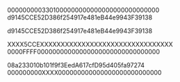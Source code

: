 0000000003301000000000000000000000000000
d9145CCE52D386f254917e481eB44e9943F39138

d9145CCE52D386f254917e481eB44e9943F39138

XXXX5CCEXXXXXXXXXXXXXXXXXXXXXXXXXXXXXXXX
0000FFFF00000000000000000000000000000000

08a233010b101f9f3EedA617cfD95d405fa97274
000000000XXXX000000000000000000000000000